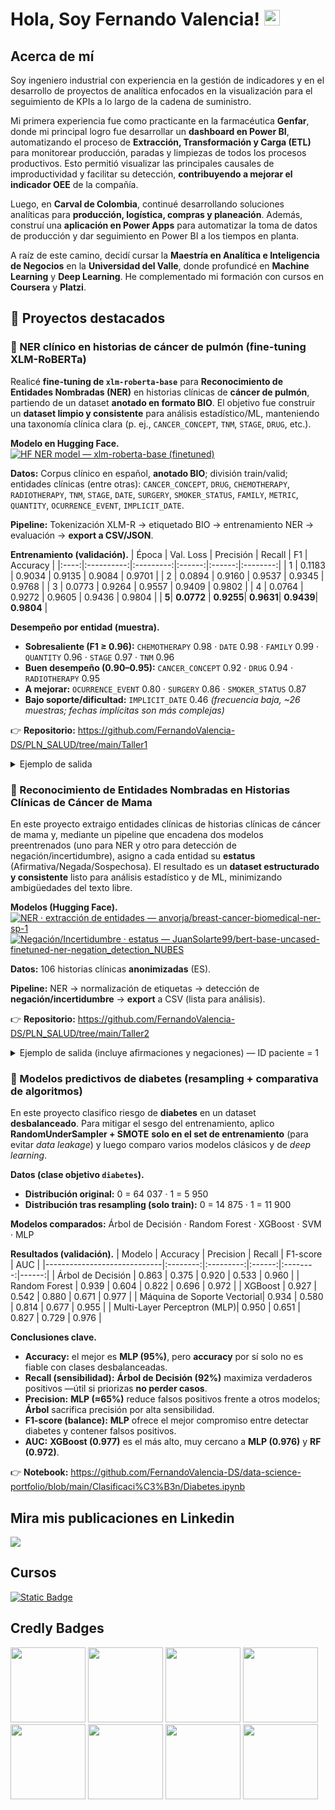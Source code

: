 # Hola, Soy Fernando Valencia! <img src="https://media.giphy.com/media/hvRJCLFzcasrR4ia7z/giphy.gif" width="25px">

## Acerca de mí

Soy ingeniero industrial con experiencia en la gestión de indicadores y en el desarrollo de proyectos de analítica enfocados en la visualización para el seguimiento de KPIs a lo largo de la cadena de suministro.

Mi primera experiencia fue como practicante en la farmacéutica **Genfar**, donde mi principal logro fue desarrollar un **dashboard en Power BI**, automatizando el proceso de **Extracción, Transformación y Carga (ETL)** para monitorear producción, paradas y limpiezas de todos los procesos productivos. Esto permitió visualizar las principales causales de improductividad y facilitar su detección, **contribuyendo a mejorar el indicador OEE** de la compañía.

Luego, en **Carval de Colombia**, continué desarrollando soluciones analíticas para **producción, logística, compras y planeación**. Además, construí una **aplicación en Power Apps** para automatizar la toma de datos de producción y dar seguimiento en Power BI a los tiempos en planta.

A raíz de este camino, decidí cursar la **Maestría en Analítica e Inteligencia de Negocios** en la **Universidad del Valle**, donde profundicé en **Machine Learning** y **Deep Learning**. He complementado mi formación con cursos en **Coursera** y **Platzi**.

## 🚀 Proyectos destacados
### 🔷 NER clínico en historias de cáncer de pulmón (fine-tuning XLM-RoBERTa)

Realicé **fine-tuning de `xlm-roberta-base`** para **Reconocimiento de Entidades Nombradas (NER)** en historias clínicas de **cáncer de pulmón**, partiendo de un dataset **anotado en formato BIO**. El objetivo fue construir un **dataset limpio y consistente** para análisis estadístico/ML, manteniendo una taxonomía clínica clara (p. ej., `CANCER_CONCEPT`, `TNM`, `STAGE`, `DRUG`, etc.).

**Modelo en Hugging Face.**   
[![HF NER model — xlm-roberta-base (finetuned)](https://img.shields.io/badge/Hugging%20Face-NER%20model%20%E2%80%94%20xlm--roberta--base%20(finetuned)-orange?logo=huggingface)](https://huggingface.co/FernandoValencia/xlm-roberta-base-finetuned-ner-pulmon)


**Datos:** Corpus clínico en español, **anotado BIO**; división train/valid; entidades clínicas (entre otras): `CANCER_CONCEPT`, `DRUG`, `CHEMOTHERAPY`, `RADIOTHERAPY`, `TNM`, `STAGE`, `DATE`, `SURGERY`, `SMOKER_STATUS`, `FAMILY`, `METRIC`, `QUANTITY`, `OCURRENCE_EVENT`, `IMPLICIT_DATE`.

**Pipeline:** Tokenización XLM-R → etiquetado BIO → entrenamiento NER → evaluación → **export a CSV/JSON**.

**Entrenamiento (validación).**
| Época | Val. Loss | Precisión | Recall | F1     | Accuracy |
|:----:|:----------:|:---------:|:------:|:------:|:--------:|
| 1    | 0.1183     | 0.9034    | 0.9135 | 0.9084 | 0.9701   |
| 2    | 0.0894     | 0.9160    | 0.9537 | 0.9345 | 0.9768   |
| 3    | 0.0773     | 0.9264    | 0.9557 | 0.9409 | 0.9802   |
| 4    | 0.0764     | 0.9272    | 0.9605 | 0.9436 | 0.9804   |
| **5**| **0.0772** | **0.9255**| **0.9631**| **0.9439**| **0.9804** |

**Desempeño por entidad (muestra).**
- **Sobresaliente (F1 ≥ 0.96):** `CHEMOTHERAPY` 0.98 · `DATE` 0.98 · `FAMILY` 0.99 · `QUANTITY` 0.96 · `STAGE` 0.97 · `TNM` 0.96
- **Buen desempeño (0.90–0.95):** `CANCER_CONCEPT` 0.92 · `DRUG` 0.94 · `RADIOTHERAPY` 0.95
- **A mejorar:** `OCURRENCE_EVENT` 0.80 · `SURGERY` 0.86 · `SMOKER_STATUS` 0.87
- **Bajo soporte/dificultad:** `IMPLICIT_DATE` 0.46 *(frecuencia baja, ~26 muestras; fechas implícitas son más complejas)*

👉 **Repositorio:** https://github.com/FernandoValencia-DS/PLN_SALUD/tree/main/Taller1  

<details>
<summary>Ejemplo de salida</summary>

**Texto**: “El paciente fue diagnosticado con adenocarcinoma de pulmón estadio IV el 12 de marzo de 2022, con metástasis en cerebro y hueso, y presentó un TNM de T3N2M1.”

- **OCURRENCE_EVENT** → “fue” *(0.50)*
- **OCURRENCE_EVENT** → “diagnosticado” *(0.99)*
- **CANCER_CONCEPT** → “adenocarcinoma de pulmón” *(1.00)*
- **STAGE** → “estadio IV” *(1.00)*
- **DATE** → “12 de marzo de 2022” *(1.00)*
- **CANCER_CONCEPT** → “metástasis en cerebro y hueso” *(0.97)*
- **TNM** → “T3N2M1” *(1.00)*
</details>

### 🔷 Reconocimiento de Entidades Nombradas en Historias Clínicas de Cáncer de Mama
En este proyecto extraigo entidades clínicas de historias clínicas de cáncer de mama y, mediante un pipeline que encadena dos modelos preentrenados (uno para NER y otro para detección de negación/incertidumbre), asigno a cada entidad su **estatus** (Afirmativa/Negada/Sospechosa). El resultado es un **dataset estructurado y consistente** listo para análisis estadístico y de ML, minimizando ambigüedades del texto libre.



**Modelos (Hugging Face).**  
[![NER · extracción de entidades — anvorja/breast-cancer-biomedical-ner-sp-1](https://img.shields.io/badge/NER%20%C2%B7%20extracci%C3%B3n%20de%20entidades-anvorja%2Fbreast--cancer--biomedical--ner--sp--1-orange?logo=huggingface)](https://huggingface.co/anvorja/breast-cancer-biomedical-ner-sp-1)
[![Negación/Incertidumbre · estatus — JuanSolarte99/bert-base-uncased-finetuned-ner-negation_detection_NUBES](https://img.shields.io/badge/Negaci%C3%B3n%2FIncertidumbre%20%C2%B7%20estatus-JuanSolarte99%2Fbert--base--uncased--finetuned--ner--negation__detection__NUBES-orange?logo=huggingface)](https://huggingface.co/JuanSolarte99/bert-base-uncased-finetuned-ner-negation_detection_NUBES)


**Datos:** 106 historias clínicas **anonimizadas** (ES).

**Pipeline:** NER → normalización de etiquetas → detección de **negación/incertidumbre** → **export** a CSV (lista para análisis).
 
👉 **Repositorio:** https://github.com/FernandoValencia-DS/PLN_SALUD/tree/main/Taller2

<details>
<summary>Ejemplo de salida (incluye afirmaciones y negaciones) — ID paciente = 1</summary>

> *El texto proviene del documento original y puede contener errores de digitación propios de la fuente.*

| ID | Fragmento                                                                                                                     | Span                                              | Entidad NER          | Estatus    |
|---:|-------------------------------------------------------------------------------------------------------------------------------|---------------------------------------------------|----------------------|------------|
| 1  | RIMERA CONSULTA DE ONCOLOGÍA MÉDICA.                                                                                          | ONCOLOGÍA MÉDICA                                  | CLINICAL_SERVICE     | Afirmativa |
| 1  | Antecedentes Personales:- Alergia a Fluconazol.                                                                               | Alergia a Fluconazol                              | ALLERGIES            | Afirmativa |
| 1  | - No HTA.                                                                                                                     | No HTA                                            | COMORBIDITY          | Negada     |
| 1  | No DM.                                                                                                                        | No DM                                             | COMORBIDITY          | Negada     |
| 1  | No DL.                                                                                                                        | No DL                                             | COMORBIDITY          | Negada     |
| 1  | - Niega habitos toxicos.- Candidiasis recurrentes- Iqx: ninguna.                                                              | Candidiasis recurrentes                           | GINECOLOGICAL_HISTORY| Afirmativa |
| 1  | Muje de 59 años remitida desde oncología con Adenocarcinoma ductal infiltrante de mama izquierda…                             | 59 años                                           | AGE                  | Afirmativa |
| 1  | Muje de 59 años remitida desde oncología con Adenocarcinoma ductal infiltrante de mama izquierda…                             | remitida                                          | OCURRENCE_EVENT      | Afirmativa |
| 1  | Muje de 59 años remitida desde oncología con Adenocarcinoma ductal infiltrante de mama izquierda…                             | oncología                                         | CLINICAL_SERVICE     | Afirmativa |
| 1  | Muje de 59 años remitida desde oncología con Adenocarcinoma ductal infiltrante de mama izquierda…                             | Adenocarcinoma ductal infiltrante de mama izquierda | CANCER_CONCEPT     | Afirmativa |
| 1  | Muje de 59 años remitida desde oncología con Adenocarcinoma ductal infiltrante de mama izquierda…                             | intervenido                                       | OCURRENCE_EVENT      | Afirmativa |
| 1  | Muje de 59 años remitida desde oncología con Adenocarcinoma ductal infiltrante de mama izquierda…                             | mastectomía radical izquierda                     | SURGERY              | Afirmativa |
| 1  | Muje de 59 años remitida desde oncología con Adenocarcinoma ductal infiltrante de mama izquierda…                             | 20/06/1991                                        | DATE                 | Afirmativa |

</details>

### 🔷 Modelos predictivos de diabetes (resampling + comparativa de algoritmos)

En este proyecto clasifico riesgo de **diabetes** en un dataset **desbalanceado**. Para mitigar el sesgo del entrenamiento, aplico **RandomUnderSampler + SMOTE** **solo en el set de entrenamiento** (para evitar *data leakage*) y luego comparo varios modelos clásicos y de *deep learning*.

**Datos (clase objetivo `diabetes`).**
- **Distribución original:** 0 = 64 037 · 1 = 5 950  
- **Distribución tras resampling (solo train):** 0 = 14 875 · 1 = 11 900

**Modelos comparados:** Árbol de Decisión · Random Forest · XGBoost · SVM · MLP

**Resultados (validación).**
| Modelo                       | Accuracy | Precision | Recall | F1-score |   AUC |
|-----------------------------|:--------:|:---------:|:------:|:--------:|------:|
| Árbol de Decisión           |  0.863   |   0.375   | 0.920  |  0.533   | 0.960 |
| Random Forest               |  0.939   |   0.604   | 0.822  |  0.696   | 0.972 |
| XGBoost                     |  0.927   |   0.542   | 0.880  |  0.671   | 0.977 |
| Máquina de Soporte Vectorial|  0.934   |   0.580   | 0.814  |  0.677   | 0.955 |
| Multi-Layer Perceptron (MLP)|  0.950   |   0.651   | 0.827  |  0.729   | 0.976 |

**Conclusiones clave.**
- **Accuracy:** el mejor es **MLP (95%)**, pero **accuracy** por sí solo no es fiable con clases desbalanceadas.  
- **Recall (sensibilidad):** **Árbol de Decisión (92%)** maximiza verdaderos positivos —útil si priorizas **no perder casos**.  
- **Precision:** **MLP (≈65%)** reduce falsos positivos frente a otros modelos; **Árbol** sacrifica precisión por alta sensibilidad.  
- **F1-score (balance):** **MLP** ofrece el mejor compromiso entre detectar diabetes y contener falsos positivos.  
- **AUC:** **XGBoost (0.977)** es el más alto, muy cercano a **MLP (0.976)** y **RF (0.972)**.

👉 **Notebook:** https://github.com/FernandoValencia-DS/data-science-portfolio/blob/main/Clasificaci%C3%B3n/Diabetes.ipynb




## Mira mis publicaciones en Linkedin
<a href= "https://www.linkedin.com/in/fernando-valencia-mar%C3%ADn-5a915b1a5/">
  <img src="https://img.shields.io/badge/linkedin-%230077B5.svg?style=for-the-badge&logo=linkedin&logoColor=white">
</a>

## Cursos
[![Static Badge](https://img.shields.io/badge/Data%20Science-Specialization-%20?style=flat&logo=coursera&color=blue)
](https://coursera.org/share/01dfcf9b32c8e5530b7afa2b7310b5a9)

## Credly Badges
[<img src='https://images.credly.com/size/340x340/images/42ce4209-8839-431a-9046-f2ce2e72e04b/Coursera_20Data_20Science_20Professional_20Certificate.png' width="120" height="120"/>](https://www.credly.com/badges/e5b00a01-00f5-4a50-a070-d114da68826a/public_url)
[<img src='https://images.credly.com/size/340x340/images/169512d3-cef6-43e3-bec8-e6af2723a076/image.png' width="120" height="120"/>](https://www.credly.com/badges/7b2b7bee-1f37-478c-9417-54555cb22dbc/public_url)
[<img src='https://images.credly.com/size/340x340/images/950038fc-2519-4f79-8827-f71caf0f5095/image.png' width="120" height="120"/>](https://www.credly.com/badges/ec6dfd3a-8802-471c-97c9-5a3e0742bb6f/public_url)
[<img src='https://images.credly.com/size/340x340/images/f2573aac-d21c-483d-acda-afaa366b4f51/image.png' width="120" height="120"/>](https://www.credly.com/badges/2bf77e72-985e-4bdd-8219-2e214c4d2727/public_url)
[<img src='https://images.credly.com/size/340x340/images/56c60565-e945-4bcd-b8a6-9b2f43e1b0d9/Coursera_20Machine_20Learning_20with_20Python_20V2.png' width="120" height="120"/>](https://www.credly.com/badges/aa89a5f0-b5fc-4115-8246-ad2b6d1d965d/public_url)
[<img src='https://images.credly.com/size/340x340/images/4dd14b9d-2750-43bc-a5f6-27970c0de0fa/image.png' width="120" height="120"/>](https://www.credly.com/badges/e1b26a50-7ed9-4e08-aa94-ef6d3d6db64a/public_url)
[<img src='https://images.credly.com/size/340x340/images/1447954e-9923-4703-a647-eac80e5f0682/image.png' width="120" height="120"/>](https://www.credly.com/badges/201278fe-5924-4eb3-8031-89783c029290/public_url)
[<img src='https://images.credly.com/size/340x340/images/46defa53-a922-47bd-94ea-b43488f5cd8a/Data_Science_Methodology_Foundational.png' width="120" height="120"/>](https://www.credly.com/badges/07eec1db-7033-4ddb-bcbf-81b4e420be4b/public_url)

